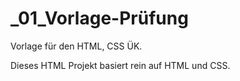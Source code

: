 # _01_Vorlage-Prüfung
Vorlage für den HTML, CSS ÜK.

Dieses HTML Projekt basiert rein auf HTML und CSS. 
